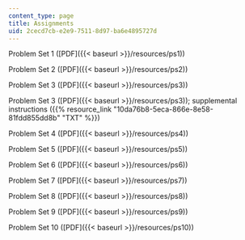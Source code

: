 ```yaml
---
content_type: page
title: Assignments
uid: 2cecd7cb-e2e9-7511-8d97-ba6e4895727d
---
```


Problem Set 1 ([PDF]({{< baseurl >}}/resources/ps1))

Problem Set 2 ([PDF]({{< baseurl >}}/resources/ps2))

Problem Set 3 ([PDF]({{< baseurl >}}/resources/ps3))

Problem Set 3 ([PDF]({{< baseurl >}}/resources/ps3)); supplemental instructions ({{% resource_link "10da76b8-5eca-866e-8e58-81fdd855dd8b" "TXT" %}})

Problem Set 4 ([PDF]({{< baseurl >}}/resources/ps4))

Problem Set 5 ([PDF]({{< baseurl >}}/resources/ps5))

Problem Set 6 ([PDF]({{< baseurl >}}/resources/ps6))

Problem Set 7 ([PDF]({{< baseurl >}}/resources/ps7))

Problem Set 8 ([PDF]({{< baseurl >}}/resources/ps8))

Problem Set 9 ([PDF]({{< baseurl >}}/resources/ps9))

Problem Set 10 ([PDF]({{< baseurl >}}/resources/ps10))